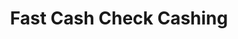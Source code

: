 ---
title: Fast Cash Check Cashing
slug: fast-cash-check-cashing
updated-on: '2024-05-30T13:44:31.749Z'
created-on: '2024-05-30T13:41:46.671Z'
published-on: '2024-05-30T13:54:32.469Z'
f_city-state-2:
- cms/city/salinas-ca.md
- cms/city/indio-ca.md
- cms/city/miami-fl.md
- cms/city/hope-mn.md
f_locations:
- cms/payday-loan/fast-cash-check-cashing-17693.md
- cms/payday-loan/fast-cash-check-cashing-17694.md
- cms/payday-loan/fast-cash-check-cashing-17695.md
- cms/payday-loan/fast-cash-check-cashing-17696.md
- cms/payday-loan/fast-cash-check-cashing-17697.md
- cms/payday-loan/fast-cash-check-cashing-17698.md
f_states:
- cms/state/california.md
- cms/state/florida.md
- cms/state/minnesota.md
layout: '[company].html'
tags: company
---